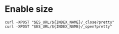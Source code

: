 #  Enable size

```
curl -XPOST "$ES_URL/${INDEX_NAME}/_close?pretty"
curl -XPOST "$ES_URL/${INDEX_NAME}/_open?pretty"
```
